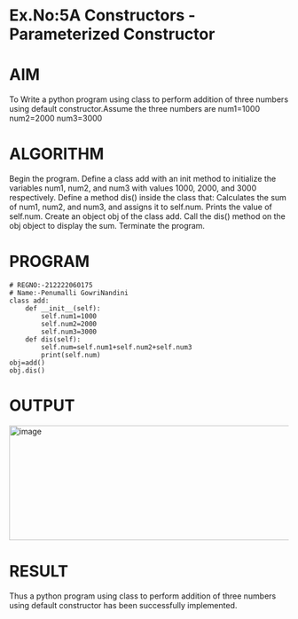 # Ex.No:5A Constructors - Parameterized Constructor
# AIM
To Write a python program using class to perform addition of three numbers using default constructor.Assume the three numbers are num1=1000 num2=2000 num3=3000

# ALGORITHM
Begin the program.
Define a class add with an init method to initialize the variables num1, num2, and num3 with values 1000, 2000, and 3000 respectively.
Define a method dis() inside the class that: Calculates the sum of num1, num2, and num3, and assigns it to self.num.
Prints the value of self.num.
Create an object obj of the class add.
Call the dis() method on the obj object to display the sum.
Terminate the program.
# PROGRAM
```
# REGNO:-212222060175
# Name:-Penumalli GowriNandini
class add:
    def __init__(self):
        self.num1=1000
        self.num2=2000
        self.num3=3000
    def dis(self):
        self.num=self.num1+self.num2+self.num3
        print(self.num)
obj=add()
obj.dis()
```

# OUTPUT
<img width="1138" height="207" alt="image" src="https://github.com/user-attachments/assets/3cfbaea3-f0cd-4fe9-bedf-82dc5641cf0f" />


# RESULT
Thus a python program using class to perform addition of three numbers using default constructor has been successfully implemented.
